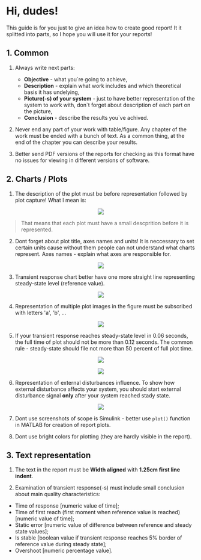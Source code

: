 # Hi, dudes!

This guide is for you just to give an idea how to create good report! It it splitted into parts, so I hope you will use it for your reports!

## 1. Common

1. Always write next parts: 
    - **Objective** - what you`re going to achieve,
    - **Description** - explain what work includes and which theoretical basis it has undelying, 
    - **Picture(-s) of your system** - just to have better representation of the system to work with, don`t forget about description of each part on the picture,
    - **Conclusion** - describe the results you`ve achived.

2. Never end any part of your work with table/figure. Any chapter of the work must be ended with a bunch of text. As a common thing, at the end of the chapter you can describe your results.

3. Better send PDF versions of the reports for checking as this format have no issues for viewing in different versions of software.

## 2. Charts / Plots

1. The description of the plot must be before representation followed by plot capture! What I mean is:
<p align="center">
<img src="labs_design_eng_pics/fig1.png">
</p>

> That means that each plot must have a small descprition before it is represented.

2. Dont forget about plot title, axes names and units! It is neccessary to set certain units cause without them people can not understand what charts represent. Axes names - explain what axes are responsible for.
<p align="center">
<img src="labs_design_eng_pics/fig2.png">
</p>

3. Transient response chart better have one more straight line representing steady-state level (reference value).
<p align="center">
<img src="labs_design_eng_pics/fig3.png">
</p>

4. Representation of multiple plot images in the figure must be subscribed with letters 'a', 'b', ...
<p align="center">
<img src="labs_design_eng_pics/fig4.png">
</p>

5. If your transient response reaches steady-state level in 0.06 seconds, the full time of plot should not be more than 0.12 seconds. The common rule - steady-state should file not more than 50 percent of full plot time.
<p align="center">
<img src="labs_design_eng_pics/fig5a.png">
</p>
<p align="center">
<img src="labs_design_eng_pics/fig5b.png">
</p>

6. Representation of external disturbances influence. To show how external disturbance affects your system, you should start external disturbance signal **only** after your system reached stady state.
<p align="center">
<img src="labs_design_eng_pics/fig6.png">
</p>

7. Dont use screenshots of scope is Simulink - better use `plot()` function in MATLAB for creation of report plots.

8. Dont use bright colors for plotting (they are hardly visible in the report).

## 3. Text representation

1. The text in the report must be **Width aligned** with **1.25cm first line indent**.

2. Examination of transient response(-s) must include small conclusion about main quality characteristics:
- Time of response [numeric value of time];
- Time of first reach (first moment when reference value is reached) [numeric value of time];
- Static error [numeric value of difference between reference and steady state values];
- Is stable [boolean value if transient response reaches 5% border of reference value during steady state];
- Overshoot [numeric percentage value].

